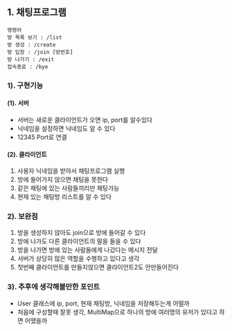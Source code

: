## 1. 채팅프로그램
```
명령어
방 목록 보기 : /list
방 생성 : /create
방 입장 : /join [방번호]
방 나가기 : /exit
접속종료 : /bye
```

### 1). 구현기능
#### (1). 서버
- 서버는 새로운 클라이언트가 오면 ip, port를 알수있다
- 닉네임을 설정하면 닉네임도 알 수 있다
- 12345 Port로 연결
#### (2). 클라이언트
1. 사용자 닉네임을 받아서 채팅프로그램 실행
2. 방에 들어가지 않으면 채팅을 못한다
3. 같은 채팅에 있는 사람들끼리만 채팅가능
4. 현재 있는 채팅방 리스트를 알 수 있다

### 2). 보완점
1. 방을 생성하지 않아도 join으로 방에 들어갈 수 있다
2. 방에 나가도 다른 클라이언트의 말을 들을 수 있다
3. 방을 나가면 방에 있는 사람들에게 나갔다는 메시지 전달
4. 서버가 상당히 많은 역할을 수행하고 있다고 생각
5. 첫번째 클라이언트를 만들지않으면 클라이언트2도 안만들어진다

### 3). 추후에 생각해볼만한 포인트
- User 클래스에 ip, port, 현재 채팅방, 닉네임을 저장해두는게 어떨까
- 처음에 구성할때 잘못 생각, MultiMap으로 하나의 방에 여러명의 유저가 있다고 하면 어땠을까
